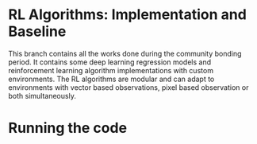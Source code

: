 # RL Algorithms: Implementation and Baseline

This branch contains all the works done during the community bonding period.
It contains some deep learning regression models and reinforcement learning algorithm implementations with custom environments.
The RL algorithms are modular and can adapt to environments with vector based observations, pixel based observation or both simultaneously. 

# Running the code